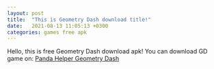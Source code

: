 ```yaml
---
layout: post
title:  "This is Geometry Dash download title!"
date:   2021-08-13 11:05:13 +0300
categories: games free apk
---
```




Hello, this is free Geometry Dash download apk!
You can download GD game on: [Panda Helper Geometry Dash](https://www.pandahelperpro.com/appstore/app/625334537)
